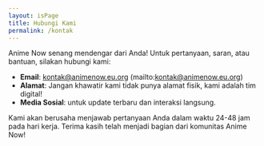 ```yaml
---
layout: isPage
title: Hubungi Kami
permalink: /kontak
---
```


Anime Now senang mendengar dari Anda! Untuk pertanyaan, saran, atau bantuan, silakan hubungi kami:

* **Email**: kontak@animenow.eu.org (mailto:kontak@animenow.eu.org)
* **Alamat**: Jangan khawatir kami tidak punya alamat fisik, kami adalah tim digital!
* **Media Sosial**: untuk update terbaru dan interaksi langsung.

Kami akan berusaha menjawab pertanyaan Anda dalam waktu 24-48 jam pada hari kerja. Terima kasih telah menjadi bagian dari komunitas Anime Now!

